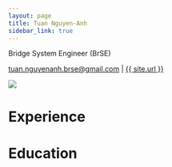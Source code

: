 ```yaml
---
layout: page
title: Tuan Nguyen-Anh
sidebar_link: true
---
```

Bridge System Engineer (BrSE)

<div id="webaddress">
<a href="mailto:tuan.nguyenanh.brse@gmail.com">tuan.nguyenanh.brse@gmail.com</a>
| <a href="{{ site.url }}">{{ site.url }}</a>
</div>

![](/assets/img/IMG_6283.JPG)

# Experience

# Education

